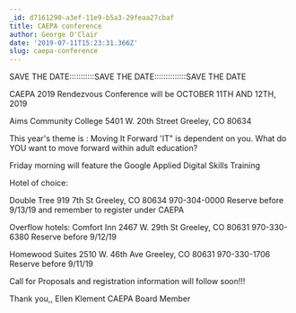 ```yaml
---
_id: d7161290-a3ef-11e9-b5a3-29feaa27cbaf
title: CAEPA conference
author: George O'Clair
date: '2019-07-11T15:23:31.366Z'
slug: caepa-conference
---
```

SAVE THE DATE:::::::::::SAVE THE DATE::::::::::::::SAVE THE DATE

CAEPA 2019 Rendezvous Conference will be OCTOBER 11TH AND 12TH, 2019

Aims Community College
5401 W. 20th Street
Greeley, CO 80634

This year's theme is : Moving It Forward
'IT" is dependent on you. What do YOU want to move forward within adult education?

Friday morning will feature the Google Applied Digital Skills Training 

Hotel of choice: 

Double Tree
919 7th St
Greeley, CO 80634
970-304-0000
Reserve before 9/13/19 and remember to register under CAEPA

Overflow hotels:
Comfort Inn
2467 W. 29th St
Greeley, CO 80631
970-330-6380
Reserve before 9/12/19

Homewood Suites
2510 W. 46th Ave
Greeley, CO 80631
970-330-1706
Reserve before 9/11/19

Call for Proposals and registration information will follow soon!!! 

Thank you,,
Ellen Klement
CAEPA Board Member
